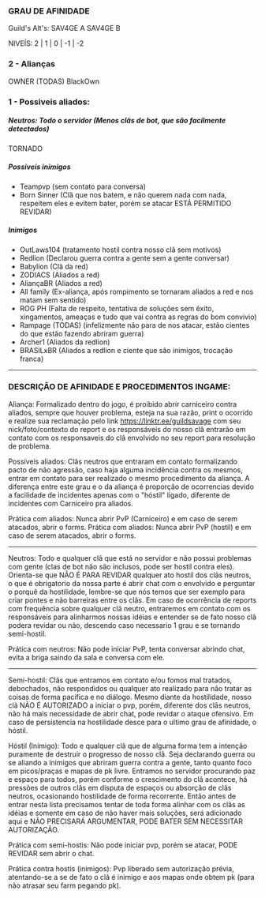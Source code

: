 ### GRAU DE AFINIDADE
Guild's Alt's:
SAV4GE A
SAV4GE B

NIVEÍS: 2 | 1 |  0 | -1 | -2

### 2 - Alianças
OWNER (TODAS)
BlackOwn

### 1 - Possiveis aliados:
##### Neutros: Todo o servidor (Menos clãs de bot, que são facilmente detectados)
TORNADO

##### Possiveis inimigos
- Teampvp (sem contato para conversa)
- Born Sinner (Clã que nos batem, e não querem nada com nada, respeitem eles e evitem bater, porém se atacar ESTÁ PERMITIDO REVIDAR)

##### Inimigos
- OutLaws104 (tratamento hostil contra nosso clã sem motivos)
- Redlion (Declarou guerra contra a gente sem a gente conversar)
- Babylion (Clã da red)
- ZODIACS (Aliados a red)
- AliançaBR (Aliados a red)
- All family (Ex-aliança, após rompimento se tornaram aliados a red e nos matam sem sentido)
- ROG PH (Falta de respeito, tentativa de soluções sem êxito, xingamentos, ameaças e tudo que vai contra as regras do bom convivio)
- Rampage (TODAS) (infelizmente não para de nos atacar, estão cientes do que estão fazendo abriram guerra)
- Archer1 (Aliados da redlion)
- BRASILxBR (Aliados a redlion e ciente que são inimigos, trocação franca)
______________________________________________________________

### DESCRIÇÃO DE AFINIDADE E PROCEDIMENTOS INGAME:

Aliança: Formalizado dentro do jogo, é proibido abrir carniceiro contra aliados, sempre que houver problema, esteja na sua razão, print o ocorrido e realize sua reclamação pelo link  https://linktr.ee/guildsavage com seu nick/foto/contexto do report e os responsáveis do nosso clã entrarão em contato com os responsaveis do clã envolvido no seu report para resolução de problema.

Possíveis aliados: Clãs neutros que entraram em contato formalizando pacto de não agressão, caso haja alguma incidência contra os mesmos, entrar em contato para ser realizado o mesmo procedimento da aliança. A diferença entre este grau e o da aliança é proporção de ocorrencias devido a facilidade de incidentes apenas com o "hóstil" ligado, diferente de  incidentes com Carniceiro pra aliados.

Prática com aliados: Nunca abrir PvP (Carniceiro) e em caso de serem atacados, abrir o forms.
Prática com aliados: Nunca abrir PvP (hostil) e em caso de serem atacados, abrir o forms.
_______________________________________________________________
Neutros: Todo e qualquer clã que está no servidor e não possui problemas com gente (clas de bot não são inclusos, pode ser hostil contra eles). Orienta-se que NÃO É PARA REVIDAR qualquer ato hostil dos clãs neutros, o que é obrigatorio da nossa parte é abrir chat com o envolvido e perguntar o porquê da hostilidade, lembre-se que nós temos que ser exemplo para criar pontes e não barreiras entre os clãs. Em caso de ocorrência de reports com frequência sobre qualquer clã neutro, entraremos em contato com os responsáveis para alinharmos nossas idéias e entender se de fato nosso clã podera revidar ou não, descendo caso necessario 1 grau e se tornando semi-hostil.

Prática com neutros: Não pode iniciar PvP, tenta conversar abrindo chat, evita a briga saindo da sala e conversa com ele.
_______________________________________________________________

Semi-hostil: Clãs que entramos em contato e/ou fomos mal tratados, debochados, não respondidos ou qualquer ato realizado para não tratar as coisas de forma pacífica e no diálogo. Mesmo diante da hostilidade, nosso clã NÃO É AUTORIZADO a iniciar o pvp, porém, diferente dos clãs neutros, não há mais necessidade de abrir chat, pode revidar o ataque ofensivo. Em caso de persistencia na hostilidade desce para o ultimo grau de afinidade, o hóstil.

Hóstil (Inimigo): Todo e qualquer clã que de alguma forma tem a intenção puramente de destruir o progresso de nosso clã. Seja declarando guerra ou se aliando a inimigos que abriram guerra contra a gente, tanto quanto foco em picos/praças e mapas de pk livre. Entramos no servidor procurando paz e espaço para todos, porém conforme o crescimento do clã acontece, há pressões de outros clãs em disputa de espaços ou absorção de clãs neutros, ocasionando hostilidade de forma recorrente. Então antes de entrar nesta lista precisamos tentar de toda forma alinhar com os clãs as idéias e somente em caso de não haver mais soluções, será adicionado aqui e NÃO PRECISARÁ ARGUMENTAR, PODE BATER SEM NECESSITAR AUTORIZAÇÃO.

Prática com semi-hostis: Não pode iniciar pvp, porém se atacar, PODE REVIDAR sem abrir o chat.

Prática contra hostis (inimigos): Pvp liberado sem autorização prévia, atentando-se a se de fato o clã é inimigo e aos mapas onde obtem pk (para não atrasar seu farm pegando pk).